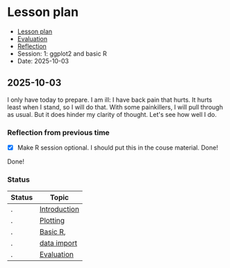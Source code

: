 # Lesson plan

- [Lesson plan](../../lesson_plans/20251003/README.md)
- [Evaluation](../../evaluations/20251003/README.md)
- [Reflection](../../reflections/20251003/README.md)
- Session: 1: ggplot2 and basic R
- Date: 2025-10-03

## 2025-10-03

I only have today to prepare. I am ill: I have back pain that hurts. It
hurts least when I stand, so I will do that. With some painkillers, I will
pull through as usual. But it does hinder my clarity of thought. Let's
see how well I do.

### Reflection from previous time

- [x] Make R session optional. I should put this in the couse material.
  Done!

Done!

### Status

Status      | Topic
------------|-----------------------------------------------------------------
.| [Introduction](introduction_1/README.md)
.|[Plotting](plotting/README.md)
.| [Basic R](basic_r/README.md),
.|[data import](data_import/README.md)
.| [Evaluation](evaluation.md)



